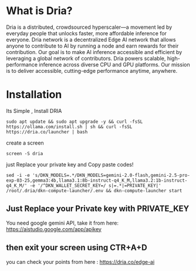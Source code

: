 # What is Dria?
Dria is a distributed, crowdsourced hyperscaler—a movement led by everyday people that unlocks faster, more affordable inference for everyone.
Dria network is a decentralized Edge AI network that allows anyone to contribute to AI by running a node and earn rewards for their contribution. Our goal is to make AI inference accessible and efficient by leveraging a global network of contributors. Dria powers scalable, high-performance inference across diverse CPU and GPU platforms. Our mission is to deliver accessible, cutting-edge performance anytime, anywhere.
# Installation
Its Simple , Install DRIA
```
sudo apt update && sudo apt upgrade -y && curl -fsSL https://ollama.com/install.sh | sh && curl -fsSL https://dria.co/launcher | bash
```
create a screen
```
screen -S dria

```
just Replace your private key and Copy paste codes!
```
sed -i -e 's/DKN_MODELS=.*/DKN_MODELS=gemini-2.0-flash,gemini-2.5-pro-exp-03-25,gemma3:4b,llama3.1:8b-instruct-q4_K_M,llama3.2:1b-instruct-q4_K_M/' -e '/^DKN_WALLET_SECRET_KEY=/ s|=.*|=PRIVATE_KEY|' /root/.dria/dkn-compute-launcher/.env && dkn-compute-launcher start
```
## Just Replace your Private key with PRIVATE_KEY
You need google gemini API, take it from here: https://aistudio.google.com/app/apikey
## then exit your screen using CTR+A+D

you can check your points from here : https://dria.co/edge-ai
